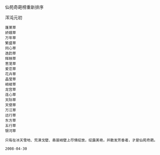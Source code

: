 仙苑奇葩榜重新排序

浑沌元初


    蓬莱草
    娇娥草
    万年草
    繁盛草
    同心草
    逸韵草
    辉映草
    葱茏草
    爱恋草
    花卉草
    晶莹草
    峭峻草
    龙宫草
    连心草
    天际草
    天使草
    万江草
    远行草
    东方草
    五行草
    银河草

    只有在冰天雪地、荒漠戈壁、悬崖峭壁上尽情绽放，绽露美艳，并散发芳香者，才是仙苑奇葩。

    2008-04-30



